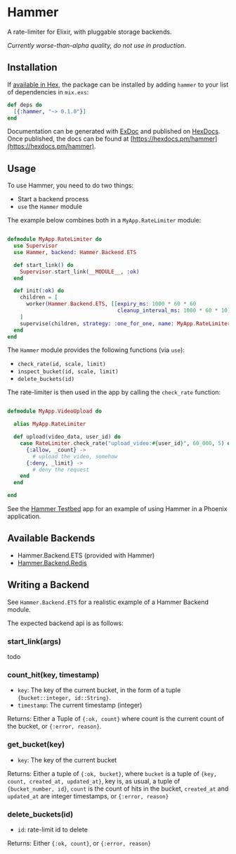 # Hammer

A rate-limiter for Elixir, with pluggable storage backends.

*Currently worse-than-alpha quality, do not use in production*.

## Installation

If [available in Hex](https://hex.pm/docs/publish), the package can be installed
by adding `hammer` to your list of dependencies in `mix.exs`:

```elixir
def deps do
  [{:hammer, "~> 0.1.0"}]
end
```

Documentation can be generated with [ExDoc](https://github.com/elixir-lang/ex_doc)
and published on [HexDocs](https://hexdocs.pm). Once published, the docs can
be found at [https://hexdocs.pm/hammer](https://hexdocs.pm/hammer).


## Usage

To use Hammer, you need to do two things:

- Start a backend process
- `use` the `Hammer` module

The example below combines both in a `MyApp.RateLimiter` module:

```elixir

defmodule MyApp.RateLimiter do
  use Supervisor
  use Hammer, backend: Hammer.Backend.ETS

  def start_link() do
    Supervisor.start_link(__MODULE__, :ok)
  end

  def init(:ok) do
    children = [
      worker(Hammer.Backend.ETS, [[expiry_ms: 1000 * 60 * 60
                                   cleanup_interval_ms: 1000 * 60 * 10]]),
    ]
    supervise(children, strategy: :one_for_one, name: MyApp.RateLimiter)
  end
end
```

The `Hammer` module provides the following functions (via `use`):

- `check_rate(id, scale, limit)`
- `inspect_bucket(id, scale, limit)`
- `delete_buckets(id)`

The rate-limiter is then used in the app by calling the `check_rate` function:


```elixir

defmodule MyApp.VideoUpload do

  alias MyApp.RateLimiter

  def upload(video_data, user_id) do
    case RateLimiter.check_rate("upload_video:#{user_id}", 60_000, 5) do
      {:allow, _count} ->
        # upload the video, somehow
      {:deny, _limit} ->
        # deny the request
    end
  end

end

```


See the [Hammer Testbed](https://github.com/ExHammer/hammer-testbed) app for an example of
using Hammer in a Phoenix application.


## Available Backends

- Hammer.Backend.ETS (provided with Hammer)
- [Hammer.Backend.Redis](https://github.com/ExHammer/hammer-backend-redis)


## Writing a Backend


See `Hammer.Backend.ETS` for a realistic example of a Hammer Backend module.

The expected backend api is as follows:


### start_link(args)

todo

### count_hit(key, timestamp)

- `key`: The key of the current bucket, in the form of a tuple `{bucket::integer, id::String}`.
- `timestamp`: The current timestamp (integer)

Returns: Either a Tuple of `{:ok, count}` where count is the current count of the bucket,
or `{:error, reason}`.


### get_bucket(key)

- `key`: The key of the current bucket

Returns: Either a tuple of `{:ok, bucket}`, where `bucket` is a tuple of
`{key, count, created_at, updated_at}`, key is, as usual, a tuple of `{bucket_number, id}`,
`count` is the count of hits in the bucket, `created_at` and `updated_at` are integer timestamps,
or `{:error, reason}`


### delete_buckets(id)

- `id`: rate-limit id to delete

Returns: Either `{:ok, count}`, or `{:error, reason}`
